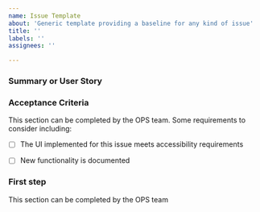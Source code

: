 ```yaml
---
name: Issue Template
about: 'Generic template providing a baseline for any kind of issue'
title: ''
labels: ''
assignees: ''

---
```


### Summary or User Story



### Acceptance Criteria

This section can be completed by the OPS team. Some requirements to consider
including:

- [ ] The UI implemented for this issue meets accessibility requirements
- [ ] New functionality is documented


### First step

This section can be completed by the OPS team
